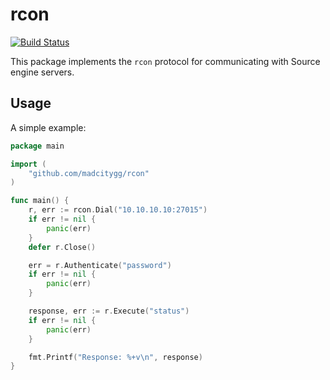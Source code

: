 rcon
====
[![Build Status](https://travis-ci.org/madcitygg/rcon.svg)](https://travis-ci.org/madcitygg/rcon)

This package implements the `rcon` protocol for communicating with Source engine servers.

Usage
-----
A simple example:
```go
package main

import (
    "github.com/madcitygg/rcon"
)

func main() {
    r, err := rcon.Dial("10.10.10.10:27015")
    if err != nil {
        panic(err)
    }
    defer r.Close()

    err = r.Authenticate("password")
    if err != nil {
        panic(err)
    }

    response, err := r.Execute("status")
    if err != nil {
        panic(err)
    }

    fmt.Printf("Response: %+v\n", response)
}
```
